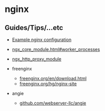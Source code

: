 # nginx

## Guides/Tips/...etc

* [Example nginx configuration](https://nginx.org/en/docs/example.html)
* [ngx_core_module.html#worker_processes](https://nginx.org/en/docs/ngx_core_module.html#worker_processes)
* [ngx_http_proxy_module](https://nginx.org/en/docs/http/ngx_http_proxy_module.html)

* freenginx
    * [freenginx.org/en/download.html](https://freenginx.org/en/download.html)
    * [freenginx.org/hg/nginx-site](https://freenginx.org/hg/nginx-site)

* angie
    * [github.com/webserver-llc/angie](https://github.com/webserver-llc/angie)